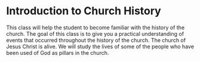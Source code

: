 # Introduction to Church History

This class will help the student to become familiar with the history of the church. The goal of this class is to give you a practical understanding of events that occurred throughout the history of the church. The church of Jesus Christ is alive. We will study the lives of some of the people who have been used of God as pillars in the church.